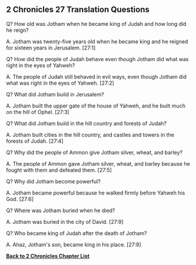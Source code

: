 ## 2 Chronicles 27 Translation Questions ##

Q? How old was Jotham when he became king of Judah and how long did he reign?

A. Jotham was twenty-five years old when he became king and he reigned for sixteen years in Jerusalem. [27:1]

Q? How did the people of Judah behave even though Jotham did what was right in the eyes of Yahweh?

A. The people of Judah still behaved in evil ways, even though Jotham did what was right in the eyes of Yahweh. [27:2]

Q? What did Jotham build in Jerusalem?

A. Jotham built the upper gate of the house of Yahweh, and he built much on the hill of Ophel. [27:3]

Q? What did Jotham build in the hill country and forests of Judah?

A. Jotham built cities in the hill country, and castles and towers in the forests of Judah. [27:4]

Q? Why did the people of Ammon give Jotham silver, wheat, and barley?

A. The people of Ammon gave Jotham silver, wheat, and barley because he fought with them and defeated them. [27:5]

Q? Why did Jotham become powerful?

A. Jotham became powerful because he walked firmly before Yahweh his God. [27:6]

Q? Where was Jotham buried when he died?

A. Jotham was buried in the city of David. [27:9]

Q? Who became king of Judah after the death of Jotham?

A. Ahaz, Jotham's son, became king in his place. [27:9]

__[Back to 2 Chronicles Chapter List](./)__

